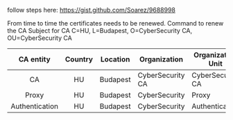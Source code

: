 follow steps here: https://gist.github.com/Soarez/9688998

From time to time the certificates needs to be renewed.
Command to renew the CA
Subject for CA C=HU, L=Budapest, O=CyberSecurity CA, OU=CyberSecurity CA

| CA entity         | Country   | Location  | Organization | Organization Unit | Common Name |
| :--------------: | :---------: | --------- | ---------    | ---------         | ---------   |
| CA                | HU        | Budapest | CyberSecurity CA | CyberSecurity CA |
| Proxy             | HU        | Budapest | CyberSecurity | Proxy | proxy |
| Authentication    | HU           | Budapest | CyberSecurity | Authentication | auth |
